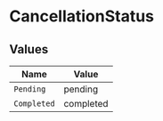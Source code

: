 # CancellationStatus


## Values

| Name        | Value       |
| ----------- | ----------- |
| `Pending`   | pending     |
| `Completed` | completed   |